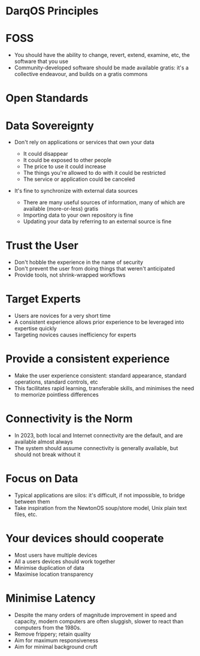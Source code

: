 DarqOS Principles
=================


# FOSS

* You should have the ability to change, revert, extend, examine, etc,
  the software that you use
* Community-developed software should be made available gratis: it's a
  collective endeavour, and builds on a gratis commons

# Open Standards

# Data Sovereignty

* Don't rely on applications or services that own your data
  * It could disappear
  * It could be exposed to other people
  * The price to use it could increase
  * The things you're allowed to do with it could be restricted
  * The service or application could be canceled

* It's fine to synchronize with external data sources
  * There are many useful sources of information, many of which are
    available (more-or-less) gratis
  * Importing data to your own repository is fine
  * Updating your data by referring to an external source is fine

# Trust the User

* Don't hobble the experience in the name of security
* Don't prevent the user from doing things that weren't anticipated
* Provide tools, not shrink-wrapped workflows

# Target Experts

* Users are novices for a very short time
* A consistent experience allows prior experience to be leveraged into
  expertise quickly
* Targeting novices causes inefficiency for experts

# Provide a consistent experience

* Make the user experience consistent: standard appearance, standard
  operations, standard controls, etc
* This facilitates rapid learning, transferable skills, and minimises
  the need to memorize pointless differences

# Connectivity is the Norm

* In 2023, both local and Internet connectivity are the default, and
  are available almost always
* The system should assume connectivity is generally available, but
  should not break without it

# Focus on Data

* Typical applications are silos: it's difficult, if not impossible,
  to bridge between them
* Take inspiration from the NewtonOS soup/store model, Unix plain
  text files, etc.

# Your devices should cooperate

* Most users have multiple devices
* All a users devices should work together
* Minimise duplication of data
* Maximise location transparency

# Minimise Latency

* Despite the many orders of magnitude improvement in speed and
  capacity, modern computers are often sluggish, slower to react than
  computers from the 1980s.
* Remove frippery; retain quality
* Aim for maximum responsiveness
* Aim for minimal background cruft
